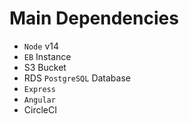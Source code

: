 # Main Dependencies

- `Node` v14
- `EB` Instance
- S3 Bucket
- RDS `PostgreSQL` Database
- `Express`
- `Angular` 
- CircleCI